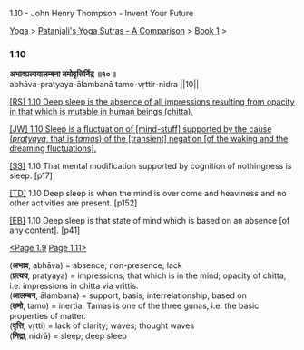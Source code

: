 1.10 - John Henry Thompson - Invent Your Future   
    

[Yoga](../../../yoga.md)‎ > ‎[Patanjali's Yoga Sutras - A Comparison](../../patanjani.md)‎ > ‎[Book 1](../book-1.md)‎ > ‎

### 1.10

**अभावप्रत्ययालम्बना तमोवृत्तिर्निद्र ॥१०॥**  
abhāva-pratyaya-ālambanā tamo-vṛttir-nidra ||10||  
  
  
[\[RS\] 1.10 Deep sleep is the absence of all impressions resulting from opacity in that which is mutable in human beings (chitta).](http://www.ashtangayoga.info/philosophy/yoga-sutra-patanjali/chapter-1/item/abhava-pratyaya-alambana-tamo-vrittir-nidra/)  
  
[\[JW\] 1.10 Sleep is a fluctuation of \[mind-stuff\] supported by the cause (_pratyaya_, that is _tamas_) of the \[transient\] negation \[of the waking and the dreaming fluctuations\].](http://books.google.com/books?id=YzFImjtOxUwC&pg=PA29&ci=95%2C317%2C752%2C93&source=bookclip)  
  
[\[SS\]](http://www.amazon.com/Yoga-Sutras-Patanjali-Commentary-Satchidananda/dp/0932040381) 1.10 That mental modification supported by cognition of nothingness is sleep. \[p17\]  
  
[\[TD\]](http://www.amazon.com/Heart-Yoga-Developing-Personal-Practice/dp/089281764X/ref=sr_1_5?ie=UTF8&qid=1326228195&sr=8-5) 1.10 Deep sleep is when the mind is over come and heaviness and no other activities are present. \[p152\]  
  
[\[EB\]](http://www.amazon.com/Yoga-Sutras-Patanjali-Translation-Commentary/dp/0865477361/ref=sr_1_1?ie=UTF8&s=books&qid=1250508322&sr=1-1) 1.10 Deep sleep is that state of mind which is based on an absence \[of any content\]. \[p41\]  
  
  
[<Page 1.9](19.md) [Page 1.11>](111-1.md)  
  

(**अभाव**, abhāva) = absence; non-presence; lack  
(**प्रत्यय**, pratyaya) = impressions; that which is in the mind; opacity of chitta, i.e. impressions in chitta via vrittis.  
(**आलम्बन**, ālambana) = support, basis, interrelationship, based on  
(**तमो**, tamo) = inertia. Tamas is one of the three gunas, i.e. the basic properties of matter.  
(**वृत्ति**, vṛtti) = lack of clarity; waves; thought waves  
(**निद्रा**, nidrā) = sleep; deep sleep

